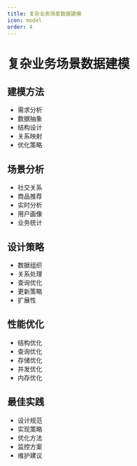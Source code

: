 ```yaml
---
title: 复杂业务场景数据建模
icon: model
order: 4
---
```


# 复杂业务场景数据建模

## 建模方法
- 需求分析
- 数据抽象
- 结构设计
- 关系映射
- 优化策略

## 场景分析
- 社交关系
- 商品推荐
- 实时分析
- 用户画像
- 业务统计

## 设计策略
- 数据组织
- 关系处理
- 查询优化
- 更新策略
- 扩展性

## 性能优化
- 结构优化
- 查询优化
- 存储优化
- 并发优化
- 内存优化

## 最佳实践
- 设计规范
- 实现策略
- 优化方法
- 监控方案
- 维护建议
